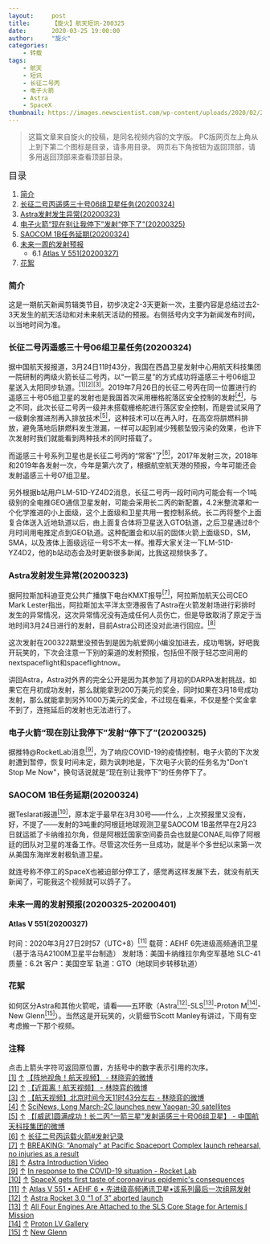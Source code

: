 ```yaml
---
layout:     post
title:      【旋火】航天短讯-200325
date:       2020-03-25 19:00:00
author:     "旋火"
categories:
    - 转载
tags:
    - 航天
    - 短讯
    - 长征二号丙
    - 电子火箭
    - Astra
    - SpaceX
thumbnail: https://images.newscientist.com/wp-content/uploads/2020/02/27213508/2020022410284854-4028125790344494881-bck_2995_web.jpg"
---
```

>这篇文章来自旋火的投稿，是同名视频内容的文字版。
>PC版网页左上角从上到下第二个图标是目录，请多用目录。
>网页右下角按钮为返回顶部，请多用返回顶部来查看顶部目录。

<escape><font size=4>目录</font></escape>

1. [简介](#简介)
2. [长征二号丙遥感三十号06组卫星任务(20200324)](#长征二号丙遥感三十号06组卫星任务-20200324)
3. [Astra发射发生异常(20200323)](#Astra发射发生异常-20200323)
4. [电子火箭“现在别让我停下”发射“停下了”(20200325)](#电子火箭“现在别让我停下”发射“停下了”-20200325)
5. [SAOCOM 1B任务延期(20200324)](#SAOCOM-1B任务延期-20200324)
6. [未来一周的发射预报](#未来一周的发射预报)
   - 6.1 [Atlas V 551(20200327)](#Atlas-V-551-20200327)
7. [花絮](#花絮)

### 简介

这是一期航天新闻剪辑类节目，初步决定2-3天更新一次，主要内容是总结过去2-3天发生的航天活动和对未来航天活动的预报。右侧括号内文字为新闻发布时间，以当地时间为准。

### 长征二号丙遥感三十号06组卫星任务(20200324)

据中国航天报报道，3月24日11时43分，我国在西昌卫星发射中心用航天科技集团一院研制的两级火箭长征二号丙，以“一箭三星”的方式成功将遥感三十号06组卫星送入太阳同步轨道。<escape><a name = "ref_1_s" href="#ref_1_d"><sup>[1]</sup></a><a name = "ref_2_s" href="#ref_2_d"><sup>[2]</sup></a><a name = "ref_3_s" href="#ref_3_d"><sup>[3]</sup></a></escape>。2019年7月26日的长征二号丙在同一位置进行的遥感三十号05组卫星的发射也是我国首次采用栅格舵落区安全控制的发射<escape><a name = "ref_4_s" href="#ref_4_d"><sup>[4]</sup></a></escape>，与之不同，此次长征二号丙一级并未搭载栅格舵进行落区安全控制，而是尝试采用了一级剩余推进剂再入排放技术<escape><a name = "ref_5_s" href="#ref_5_d"><sup>[5]</sup></a></escape>，这种技术可以在再入时，在高空将肼燃料排放，避免落地后肼燃料发生泄漏，一样可以起到减少残骸坠毁污染的效果，也许下次发射时我们就能看到两种技术的同时搭载了。

而遥感三十号系列卫星也是长征二号丙的“常客”了<escape><a name = "ref_6_s" href="#ref_6_d"><sup>[6]</sup></a></escape>，2017年发射三次，2018年和2019年各发射一次，今年是第六次了，根据航空航天港的预报，今年可能还会发射遥感三十号07组卫星。

另外根据b站用户LM-51D-YZ4D2消息，长征二号丙一段时间内可能会有一个1吨级别的全电推GEO通信卫星发射，可能会采用长二丙的新配置，4.2米整流罩和一个化学推进的小上面级，这个上面级和卫星共用一套控制系统。长二丙将整个上面复合体送入近地轨道以后，由上面复合体将卫星送入GTO轨道，之后卫星通过8个月时间用电推定点到GEO轨道。这种配置会和以前的固体火箭上面级SD，SM，SMA，以及液体上面级远征一号S不太一样。推荐大家关注一下LM-51D-YZ4D2，他的b站动态会及时更新很多新闻，比我这视频快多了。

### Astra发射发生异常(20200323)

据阿拉斯加科迪亚克公共广播旗下电台KMXT报导<escape><a name = "ref_7_s" href="#ref_7_d"><sup>[7]</sup></a></escape>，阿拉斯加航天公司CEO Mark Lester指出，阿拉斯加太平洋太空港报告了Astra在火箭发射场进行彩排时发生的异常情况，这次异常情况没有造成任何人员伤亡，但是导致取消了原定于当地时间3月24日进行的发射，目前Astra公司还没对此进行回应。<escape><a name = "ref_8_s" href="#ref_8_d"><sup>[8]</sup></a></escape>

这次发射在200322期里没预告到是因为航爱网小编没加进去，成功甩锅，好吧我开玩笑的，下次会注意一下别的渠道的发射预报，包括但不限于轻芯空间用的nextspaceflight和spaceflightnow。

讲回Astra，Astra对外界的完全公开是因为其参加了月初的DARPA发射挑战，如果它在月初成功发射，那么就能拿到200万美元的奖金，同时如果在3月18号成功发射，那么就能拿到另外1000万美元的奖金，不过现在看来，不仅是整个奖金拿不到了，连拖延后的发射也无法进行了。

### 电子火箭“现在别让我停下”发射“停下了”(20200325)

据推特@RocketLab消息<escape><a name = "ref_9_s" href="#ref_9_d"><sup>[9]</sup></a></escape>，为了响应COVID-19的疫情控制，电子火箭的下次发射遭到暂停，恢复时间未定，颇为讽刺地是，下次电子火箭的任务名为"Don't Stop Me Now"，换句话说就是“现在别让我停下”的任务停下了。

### SAOCOM 1B任务延期(20200324)

据Teslarati报道<escape><a name = "ref_10_s" href="#ref_10_d"><sup>[10]</sup></a></escape>，原本定于最早在3月30号——什么，上次预报里又没有，好，不提了——发射的3吨重的阿根廷地球观测卫星SAOCOM 1B虽然早在2月23日就运抵了卡纳维拉尔角，但是阿根廷国家空间委员会也就是CONAE,叫停了阿根廷的团队对卫星的准备工作。尽管这次任务一旦成功，就是半个多世纪以来第一次从美国东海岸发射极轨道卫星。

就连号称不停工的SpaceX也被迫部分停工了，感觉再这样发展下去，就没有航天新闻了，可能我这个视频就可以鸽子了。

### 未来一周的发射预报(20200325-20200401)

#### Atlas V 551(20200327)

时间：2020年3月27日2时57（UTC+8）<escape><a name = "ref_11_s" href="#ref_11_d"><sup>[11]</sup></a></escape>
载荷：AEHF 6先进级高频通讯卫星（基于洛马A2100M卫星平台制造）
发射场：美国卡纳维拉尔角空军基地 SLC-41
质量：6.2t
客户：美国空军
轨道：GTO（地球同步转移轨道）

### 花絮

如何区分Astra和其他火箭呢，请看——五环歌（Astra<escape><a name = "ref_12_s" href="#ref_12_d"><sup>[12]</sup></a></escape>-SLS<escape><a name = "ref_13_s" href="#ref_13_d"><sup>[13]</sup></a></escape>-Proton M<escape><a name = "ref_14_s" href="#ref_14_d"><sup>[14]</sup></a></escape>-New Glenn<escape><a name = "ref_15_s" href="#ref_15_d"><sup>[15]</sup></a></escape>）。当然这是开玩笑的，火箭细节Scott Manley有讲过，下周有空考虑搬一下那个视频。

### 注释

点击上箭头字符可返回原位置，方括号中的数字表示引用的次序。
<escape></br><a name = "ref_1_d" href = "#ref_1_d">[1]</a></escape> <escape><a href = "#ref_1_s">↑</a></escape> <escape><a href = "https://weibo.com/3279752321/IA5yexdqL">【阵地视角！航天视频】 - 林晓弈的微博</a></br><a name = "ref_2_d" href = "#ref_2_d">[2]</a></escape> <escape><a href = "#ref_2_s">↑</a></escape> <escape><a href = "https://weibo.com/3279752321/IA4ydxIEi">【近距离！航天视频】 - 林晓弈的微博</a></br><a name = "ref_3_d" href = "#ref_3_d">[3]</a></escape> <escape><a href = "#ref_3_s">↑</a></escape> <escape><a href = "https://weibo.com/3279752321/IA4tjcWhA">【航天视频】北京时间今天11时43分左右 - 林晓弈的微博</a></br><a name = "ref_4_d" href = "#ref_4_d">[4]</a></escape> <escape><a href = "#ref_4_s">↑</a></escape> <escape><a href = "https://youtu.be/rr7BGqICc-o">SciNews, Long March-2C launches new Yaogan-30 satellites</a></br><a name = "ref_5_d" href = "#ref_5_d">[5]</a></escape> <escape><a href = "#ref_5_s">↑</a></escape> <escape><a href = "https://weibo.com/5386897742/IA4EAoBiV">【[威武]圆满成功！长二丙“一箭三星”发射遥感三十号06组卫星】 - 中国航天科技集团的微博</a></br><a name = "ref_6_d" href = "#ref_6_d">[6]</a></escape> <escape><a href = "#ref_6_s">↑</a></escape> <escape><a href = "https://zh.wikipedia.org/wiki/%E9%95%BF%E5%BE%81%E4%BA%8C%E5%8F%B7%E4%B8%99%E8%BF%90%E8%BD%BD%E7%81%AB%E7%AE%AD#%E5%8F%91%E5%B0%84%E8%AE%B0%E5%BD%95">长征二号丙运载火箭#发射记录</a></br><a name = "ref_7_d" href = "#ref_7_d">[7]</a></escape> <escape><a href = "#ref_7_s">↑</a></escape> <escape><a href = "https://kmxt.org/2020/03/anomaly-at-pacific-spaceport-complex-launch-rehearsal-no-injuries-as-a-result/">BREAKING: “Anomaly” at Pacific Spaceport Complex launch rehearsal, no injuries as a result</a></br><a name = "ref_8_d" href = "#ref_8_d">[8]</a></escape> <escape><a href = "#ref_8_s">↑</a></escape> <escape><a href = "https://vimeo.com/388954219">Astra Introduction Video</a></br><a name = "ref_9_d" href = "#ref_9_d">[9]</a></escape> <escape><a href = "#ref_9_s">↑</a></escape> <escape><a href = "https://twitter.com/RocketLab/status/1242588678544752640">In response to the COVID-19 situation - Rocket Lab</a></br><a name = "ref_10_d" href = "#ref_10_d">[10]</a></escape> <escape><a href = "#ref_10_s">↑</a></escape> <escape><a href = "https://www.teslarati.com/spacex-rocket-launch-coronavirus-conseqeunces/">SpaceX gets first taste of coronavirus epidemic's consequences</a></br><a name = "ref_11_d" href = "#ref_11_d">[11]</a></escape> <escape><a href = "#ref_11_s">↑</a></escape> <escape><a href = "http://www.spaceflightfans.cn/event/atlas-5-%E2%80%A2-aehf-6-%E2%80%A2-%E5%85%88%E8%BF%9B%E7%BA%A7%E9%AB%98%E9%A2%91%E9%80%9A%E8%AE%AF%E5%8D%AB%E6%98%9F">Atlas V 551 • AEHF 6 • 先进级高频通讯卫星•该系列最后一次组网发射</a></br><a name = "ref_12_d" href = "#ref_12_d">[12]</a></escape> <escape><a href = "#ref_12_s">↑</a></escape> <escape><a href = "https://youtu.be/ZvkNfStJ7Lk">Astra Rocket 3.0 “1 of 3” aborted launch</a></br><a name = "ref_13_d" href = "#ref_13_d">[13]</a></escape> <escape><a href = "#ref_13_s">↑</a></escape> <escape><a href = "https://www.nasa.gov/exploration/systems/sls/multimedia/four-engines-attached-to-sls-core-stage-for-artemis-I-mission.html">All Four Engines Are Attached to the SLS Core Stage for Artemis I Mission</a></br><a name = "ref_14_d" href = "#ref_14_d">[14]</a></escape> <escape><a href = "#ref_14_s">↑</a></escape> <escape><a href = "http://www.b14643.de/Spacerockets_1/East_Europe_2/Proton/Gallery/Proton_LV.htm">Proton LV Gallery</a></br><a name = "ref_15_d" href = "#ref_15_d">[15]</a></escape> <escape><a href = "#ref_15_s">↑</a></escape> <escape><a href = "https://www.blueorigin.com/assets/BlueOrigin_NewGlenn_AftView.png">New Glenn</a></escape>